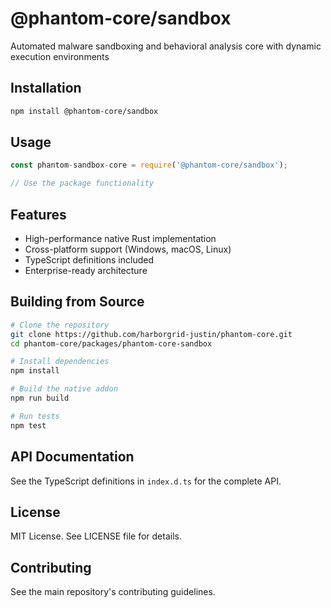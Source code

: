 # @phantom-core/sandbox

Automated malware sandboxing and behavioral analysis core with dynamic execution environments

## Installation

```bash
npm install @phantom-core/sandbox
```

## Usage

```javascript
const phantom-sandbox-core = require('@phantom-core/sandbox');

// Use the package functionality
```

## Features

- High-performance native Rust implementation
- Cross-platform support (Windows, macOS, Linux)
- TypeScript definitions included
- Enterprise-ready architecture

## Building from Source

```bash
# Clone the repository
git clone https://github.com/harborgrid-justin/phantom-core.git
cd phantom-core/packages/phantom-core-sandbox

# Install dependencies
npm install

# Build the native addon
npm run build

# Run tests
npm test
```

## API Documentation

See the TypeScript definitions in `index.d.ts` for the complete API.

## License

MIT License. See LICENSE file for details.

## Contributing

See the main repository's contributing guidelines.
